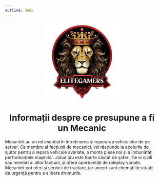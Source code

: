 ```yaml
---
outline: deep
---
```

<img src="../public/elitegamers.png" alt="pozaRegulament" width="256" height="256" style="display: block; margin: 0px auto; border-radius: 1%; border-radius: 5%;">


# <center>Informații despre ce presupune a fi un Mecanic</center>
 Mecanicii au un rol esențial în întreținerea și repararea vehiculelor de pe server. Ca membru al facțiunii de mecanici, vei răspunde la apelurile de ajutor pentru a repara vehicule avariate, a monta piese noi și a îmbunătăți performanțele mașinilor. Jobul tău este foarte căutat de șoferi, fie ei civili sau membri ai altor facțiuni, și oferă oportunități de roleplay variate. Mecanicii pot oferi și servicii de tractare, iar uneori sunt chemați în situații de urgență pentru a elibera drumurile.